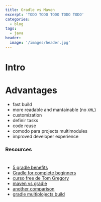 ```yaml
---
title: Gradle vs Maven
excerpt: 'TODO TODO TODO TODO TODO'
categories:
  - blog
tags:
  - java
header:
  image: '/images/header.jpg'
---
```


# Intro

# Advantages

- fast build
- more readable and mantainable (no `XML`)
- customization
- definir tasks
- code reuse
- comodo para projects multimodules
- improved developer experience

### Resources
#
###

- [5 gradle benefits](https://www.youtube.com/watch?v=NTnJwQbxRss)
- [Gradle for complete beginners](https://www.youtube.com/watch?v=-dtcEMLNmn0)
- [curso free de Tom Gregory](https://learn.tomgregory.com/courses/get-going-with-gradle?utm_source=youtube.com&utm_medium=referral&utm_campaign=ggwg&utm_term=NTnJwQbxRss&utm_content=description)
- [maven vs gradle](https://tomgregory.com/maven-vs-gradle-comparison/)
- [another comparison](https://tomgregory.com/top-gradle-benefits-over-maven/)
- [gradle multiplojects build](https://www.youtube.com/watch?v=c4b2Qio9OOQ)